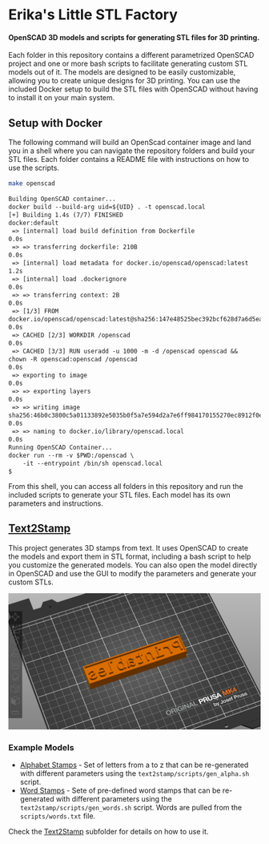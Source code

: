 # Erika's Little STL Factory
#### OpenSCAD 3D models and scripts for generating STL files for 3D printing.

Each folder in this repository contains a different parametrized OpenSCAD project and one or more bash scripts to facilitate generating custom STL models out of it. The models are designed to be easily customizable, allowing you to create unique designs for 3D printing. You can use the included Docker setup to build the STL files with OpenSCAD without having to install it on your main system.

## Setup with Docker
The following command will build an OpenScad container image and land you in a shell where you can navigate the repository folders and build your STL files. Each folder contains a README file with instructions on how to use the scripts.

```bash
make openscad
```
```shell
Building OpenSCAD container...
docker build --build-arg uid=${UID} . -t openscad.local
[+] Building 1.4s (7/7) FINISHED                                                                                                   docker:default
 => [internal] load build definition from Dockerfile                                                                                         0.0s
 => => transferring dockerfile: 210B                                                                                                         0.0s
 => [internal] load metadata for docker.io/openscad/openscad:latest                                                                          1.2s
 => [internal] load .dockerignore                                                                                                            0.0s
 => => transferring context: 2B                                                                                                              0.0s
 => [1/3] FROM docker.io/openscad/openscad:latest@sha256:147e48525bec392bcf628d7a6d5ea4ccac71b16251952328f86e1061cbf47c37                    0.0s
 => CACHED [2/3] WORKDIR /openscad                                                                                                           0.0s
 => CACHED [3/3] RUN useradd -u 1000 -m -d /openscad openscad &&     chown -R openscad:openscad /openscad                                    0.0s
 => exporting to image                                                                                                                       0.0s
 => => exporting layers                                                                                                                      0.0s
 => => writing image sha256:46b0c3800c5a01133892e5035b0f5a7e594d2a7e6ff984170155270ec8912f0e                                                 0.0s
 => => naming to docker.io/library/openscad.local                                                                                            0.0s
Running OpenSCAD Container...
docker run --rm -v $PWD:/openscad \
	-it --entrypoint /bin/sh openscad.local
$ 

```

From this shell, you can access all folders in this repository and run the included scripts to generate your STL files. Each model has its own parameters and instructions.

## [Text2Stamp](text2stamp/README.md)
This project generates 3D stamps from text. It uses OpenSCAD to create the models and export them in STL format, including a bash script to help you customize the generated models. You can also open the model directly in OpenSCAD and use the GUI to modify the parameters and generate your custom STLs.

![Screenshot of PrusaSlicer showing generated stamp example](text2stamp/examples/printables.png)

### Example Models

- [Alphabet Stamps](text2stamp/examples/alphabet) - Set of letters from a to z that can be re-generated with different parameters using the `text2stamp/scripts/gen_alpha.sh` script.
- [Word Stamps](text2stamp/examples/words) - Sete of pre-defined word stamps that can be re-generated with different parameters using the `text2stamp/scripts/gen_words.sh` script. Words are pulled from the `scripts/words.txt` file.

Check the [Text2Stamp](text2stamp/README.md) subfolder for details on how to use it.

